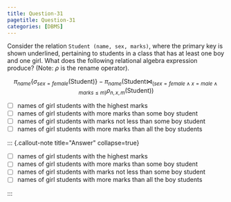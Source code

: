 ```yaml
---
title: Question-31
pagetitle: Question-31
categories: [DBMS]
---
```


Consider the relation `Student (name, sex, marks)`, where the primary key is shown underlined, pertaining to students in a class that has at least one boy and one girl. What does the following relational algebra expression produce? (Note: $\rho$ is the rename operator).

$$\pi_{name}\{\sigma_{sex=female}(\text{Student})\} - \pi_{name}(\text{Student} \Join_{(sex=female \wedge x=male \wedge marks \leq m)} \rho_{n,x,m}(\text{Student}))$$

- [ ] names of girl students with the highest marks  
- [ ] names of girl students with more marks than some boy student  
- [ ] names of girl students with marks not less than some boy student  
- [ ] names of girl students with more marks than all the boy students

::: {.callout-note title="Answer" collapse=true}

<!-- Answer here -->
- [ ] names of girl students with the highest marks  
- [ ] names of girl students with more marks than some boy student  
- [ ] names of girl students with marks not less than some boy student  
- [ ] names of girl students with more marks than all the boy students

:::

